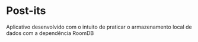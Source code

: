 # Post-its

Aplicativo desenvolvido com o intuito de praticar o armazenamento local de dados com a dependência RoomDB
